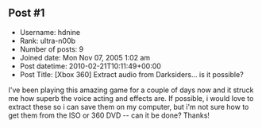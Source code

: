 ## Post #1
- Username: hdnine
- Rank: ultra-n00b
- Number of posts: 9
- Joined date: Mon Nov 07, 2005 1:02 am
- Post datetime: 2010-02-21T10:11:49+00:00
- Post Title: [Xbox 360] Extract audio from Darksiders... is it possible?

I've been playing this amazing game for a couple of days now and it struck me how superb the voice acting and effects are. If possible, i would love to extract these so i can save them on my computer, but i'm not sure how to get them from the ISO or 360 DVD -- can it be done? Thanks!
